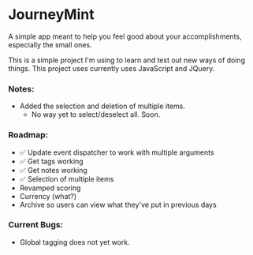 # JourneyMint

A simple app meant to help you feel good about your accomplishments, especially the small ones.

This is a simple project I'm using to learn and test out new ways of doing things. This project uses currently uses JavaScript and JQuery.


### Notes:
- Added the selection and deletion of multiple items.
     - No way yet to select/deselect all. Soon.

### Roadmap:
- ✅ Update event dispatcher to work with multiple arguments
- ✅ Get tags working
- ✅ Get notes working
- ✅ Selection of multiple items
- Revamped scoring
- Currency (what?)
- Archive so users can view what they've put in previous days
 
### Current Bugs:
- Global tagging does not yet work.

